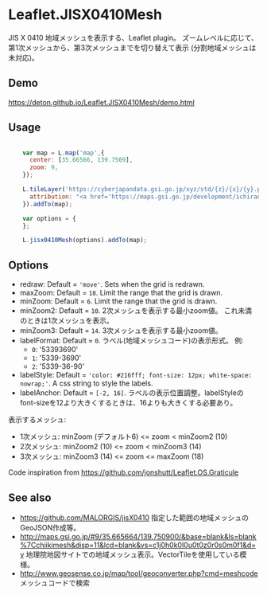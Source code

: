 # Leaflet.JISX0410Mesh

JIS X 0410 地域メッシュを表示する、Leaflet plugin。
ズームレベルに応じて、第1次メッシュから、第3次メッシュまでを切り替えて表示
(分割地域メッシュは未対応)。

Demo
----
https://deton.github.io/Leaflet.JISX0410Mesh/demo.html

Usage
-----

```JavaScript

    var map = L.map('map',{
      center: [35.66566, 139.7509],
      zoom: 9,
    });

    L.tileLayer('https://cyberjapandata.gsi.go.jp/xyz/std/{z}/{x}/{y}.png', {
      attribution: "<a href='https://maps.gsi.go.jp/development/ichiran.html' target='_blank'>地理院タイル</a>"
    }).addTo(map);

    var options = {
    };

    L.jisx0410Mesh(options).addTo(map);

```

Options
-------
- redraw: Default = `'move'`. Sets when the grid is redrawn.
- maxZoom: Default = `18`. Limit the range that the grid is drawn.
- minZoom: Default = `6`. Limit the range that the grid is drawn.
- minZoom2: Default = `10`. 2次メッシュを表示する最小zoom値。
  これ未満のときは1次メッシュを表示。
- minZoom3: Default = `14`. 3次メッシュを表示する最小zoom値。
- labelFormat: Default = `0`. ラベル(地域メッシュコード)の表示形式。
  例:
  - `0`: '53393690'
  - `1`: '5339-3690'
  - `2`: '5339-36-90'
- labelStyle: Default = `'color: #216fff; font-size: 12px; white-space: nowrap;'`. A css string to style the labels.
- labelAnchor: Default = `[-2, 16]`. ラベルの表示位置調整。labelStyleのfont-sizeを12より大きくするときは、16よりも大きくする必要あり。

表示するメッシュ:
* 1次メッシュ: minZoom (デフォルト6) <= zoom < minZoom2 (10)
* 2次メッシュ: minZoom2 (10) <= zoom < minZoom3 (14)
* 3次メッシュ: minZoom3 (14) <= zoom <= maxZoom (18)


Code inspiration from https://github.com/jonshutt/Leaflet.OS.Graticule

See also
--------
* https://github.com/MALORGIS/jisX0410
  指定した範囲の地域メッシュのGeoJSON作成等。
* http://maps.gsi.go.jp/#9/35.665664/139.750900/&base=blank&ls=blank%7Cchiikimesh&disp=11&lcd=blank&vs=c1j0h0k0l0u0t0z0r0s0m0f1&d=v
  地理院地図サイトでの地域メッシュ表示。VectorTileを使用している模様。
* http://www.geosense.co.jp/map/tool/geoconverter.php?cmd=meshcode
  メッシュコードで検索
